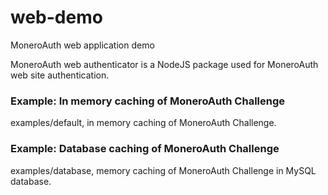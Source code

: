 # web-demo
MoneroAuth web application demo

MoneroAuth web authenticator is a NodeJS package used for MoneroAuth web site authentication.

### Example: In memory caching of MoneroAuth Challenge
examples/default, in memory caching of MoneroAuth Challenge.

### Example: Database caching of MoneroAuth Challenge  
examples/database, memory caching of MoneroAuth Challenge in MySQL database.
